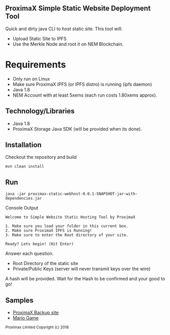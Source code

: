 ## ProximaX Simple Static Website Deployment Tool

Quick and dirty java CLI to host static site. This tool will:

- Upload Static Site to IPFS
- Use the Merkle Node and root it on NEM Blockchain.

# Requirements
- Only run on Linux
- Make sure ProximaX IPFS (or IPFS distro) is running (ipfs daemon)
- Java 1.8
- NEM Account with at least 5xems (each run costs 1.80xems approx).

## Technology/Libraries
- Java 1.8
- ProximaX Storage Java SDK (will be provided when its done).

## Installation
Checkout the repository and build

```
mvn clean install
```

## Run 

```
java -jar proximax-static-webhost-0.0.1-SNAPSHOT-jar-with-dependencies.jar
```

Console Output

```
Welcome to Simple Website Static Hosting Tool by ProximaX

1. Make sure you load your folder in this current box.
2. Make sure ProximaX IPFS is Running!
3. Make sure to enter the Root directory of your site.

Ready? Lets begin! (Hit Enter)
```


Answer each question.
- Root Directory of the static site
- Private/Public Keys (server will never transmit keys over the wire)

A hash will be provided. Wait for the Hash to be confirmed and your good to go!

## Samples

- [ProximaX Backup site](https://gateway.proximax.io/xpx/directory/load/static/d1b863f489ba38803ff05127981820e7d2626771564ed415edceea6014df5c95/index.html#about)
- [Mario Game](https://gateway.proximax.io/xpx/directory/load/static/d4730c3bf0db502b3b36f1127b3f6d1ed8ef8993c41ebaa54ff79852ac99c379/root/p2pnew/mariogame/main.html)



<sub>Proximax Limited Copyright (c) 2018</sub>
